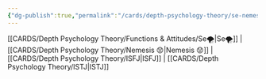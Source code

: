 ```yaml
---
{"dg-publish":true,"permalink":"/cards/depth-psychology-theory/se-nemesis/","noteIcon":"","created":"2023-01-05T12:10:10.755+01:00","updated":"2023-04-18T10:39:58.082+02:00"}
---
```



[[CARDS/Depth Psychology Theory/Functions & Attitudes/Se🌪️\|Se🌪️]] |[[CARDS/Depth Psychology Theory/Nemesis 😟\|Nemesis 😟]] |[[CARDS/Depth Psychology Theory/ISFJ\|ISFJ]] | [[CARDS/Depth Psychology Theory/ISTJ\|ISTJ]] 

